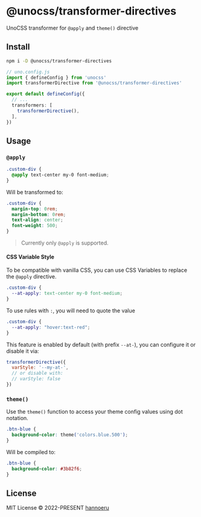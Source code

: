 # @unocss/transformer-directives

<!-- @unocss-ignore -->

UnoCSS transformer for `@apply` and `theme()` directive

## Install

```bash
npm i -D @unocss/transformer-directives
```

```ts
// uno.config.js
import { defineConfig } from 'unocss'
import transformerDirective from '@unocss/transformer-directives'

export default defineConfig({
  // ...
  transformers: [
    transformerDirective(),
  ],
})
```

## Usage

### `@apply`

```css
.custom-div {
  @apply text-center my-0 font-medium;
}
```

Will be transformed to:

```css
.custom-div {
  margin-top: 0rem;
  margin-bottom: 0rem;
  text-align: center;
  font-weight: 500;
}
```

> Currently only `@apply` is supported.

#### CSS Variable Style

To be compatible with vanilla CSS, you can use CSS Variables to replace the `@apply` directive.

```css
.custom-div {
  --at-apply: text-center my-0 font-medium;
}
```

To use rules with `:`, you will need to quote the value

```css
.custom-div {
  --at-apply: "hover:text-red";
}
```

This feature is enabled by default (with prefix `--at-`), you can configure it or disable it via:

```js
transformerDirective({
  varStyle: '--my-at-',
  // or disable with:
  // varStyle: false
})
```

### `theme()`

Use the `theme()` function to access your theme config values using dot notation.

```css
.btn-blue {
  background-color: theme('colors.blue.500');
}
```

Will be compiled to:

```css
.btn-blue {
  background-color: #3b82f6;
}
```

## License

MIT License &copy; 2022-PRESENT [hannoeru](https://github.com/hannoeru)
